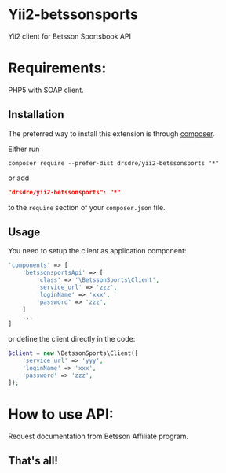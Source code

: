 Yii2-betssonsports
=================

Yii2 client for Betsson Sportsbook API

Requirements:
=================

PHP5 with SOAP client.

Installation
------------

The preferred way to install this extension is through [composer](http://getcomposer.org/download/).

Either run

```
composer require --prefer-dist drsdre/yii2-betssonsports "*"
```

or add

```json
"drsdre/yii2-betssonsports": "*"
```

to the `require` section of your `composer.json` file.

Usage
-----

You need to setup the client as application component:

```php
'components' => [
    'betssonsportsApi' => [
        'class' => '\BetssonSports\Client',
        'service_url' => 'zzz',
        'loginName' => 'xxx',
        'password' => 'zzz',
    ]
    ...
]
```

or define the client directly in the code:

```php
$client = new \BetssonSports\Client([
    'service_url' => 'yyy',
	'loginName' => 'xxx',
	'password' => 'zzz',
]);
```

How to use API:
=================

Request documentation from Betsson Affiliate program.	

That's all!
-----------